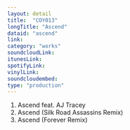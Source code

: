 ```yaml
---
layout: detail
title:  "COY013"
longTitle: "Ascend"
dataid: "ascend"
link:
category: "works"
soundcloudLink:
itunesLink:
spotifyLink:
vinylLink:
soundcloudembed:
type: "production"
---
```


1. Ascend feat. AJ Tracey
2. Ascend (Silk Road Assassins Remix)
3. Ascend (Forever Remix)
